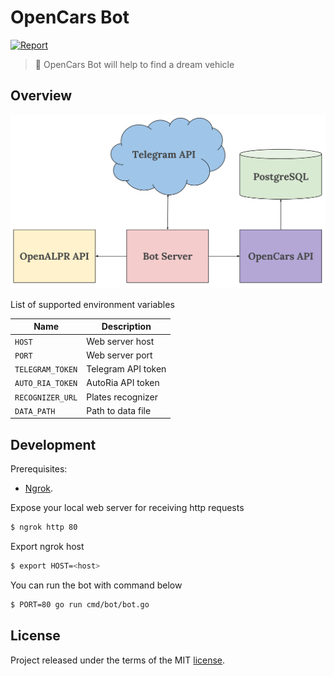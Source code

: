 # OpenCars Bot

[![Report](https://goreportcard.com/badge/github.com/opencars/bot)](https://goreportcard.com/report/github.com/opencars/bot)

> :blue_car: OpenCars Bot will help to find a dream vehicle

## Overview

![Architecture Overview](./doc/images/architecture.svg)

List of supported environment variables

| Name             | Description        |
|------------------|--------------------|
| `HOST`           | Web server host    |
| `PORT`           | Web server port    |
| `TELEGRAM_TOKEN` | Telegram API token |
| `AUTO_RIA_TOKEN` | AutoRia API token  |
| `RECOGNIZER_URL` | Plates recognizer  |
| `DATA_PATH`      | Path to data file  |

## Development

Prerequisites:
- [Ngrok](https://ngrok.com/).

Expose your local web server for receiving http requests

```sh
$ ngrok http 80
```

Export ngrok host

```sh
$ export HOST=<host>
```

You can run the bot with command below

```sh
$ PORT=80 go run cmd/bot/bot.go
```

## License

Project released under the terms of the MIT [license](./LICENSE).
